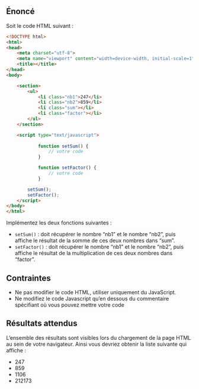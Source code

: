 ## Énoncé

Soit le code HTML suivant :

```html
<!DOCTYPE html>
<html>
<head>
	<meta charset="utf-8">
	<meta name="viewport" content="width=device-width, initial-scale=1">
	<title></title>
</head>
<body>

	<section>
		<ul>
			<li class="nb1">247</li>
			<li class="nb2">859</li>
			<li class="sum"></li>
			<li class="factor"></li>
		</ul>
	</section>

	<script type="text/javascript">
		
            function setSum() {
                // votre code
            }

            function setFactor() {
                // votre code
            }

		setSum();
		setFactor();
	</script>
</body>
</html>
```

Implémentez les deux fonctions suivantes : 

- ```setSum()``` : doit récupérer le nombre “nb1” et le nombre “nb2”, puis affiche le résultat de la somme de ces deux nombres dans “sum”.
- ```setFactor()``` : doit récupérer le nombre “nb1” et le nombre “nb2”, puis affiche le résultat de la multiplication de ces deux nombres dans “factor”.

## Contraintes

- Ne pas modifier le code HTML, utiliser uniquement du JavaScript.
- Ne modifiez le code Javascript qu’en dessous du commentaire spécifiant où vous pouvez mettre votre code

## Résultats attendus

L’ensemble des résultats sont visibles lors du chargement de la page HTML au sein de votre navigateur. Ainsi vous devriez obtenir la liste suivante qui affiche :

- 247
- 859
- 1106
- 212173